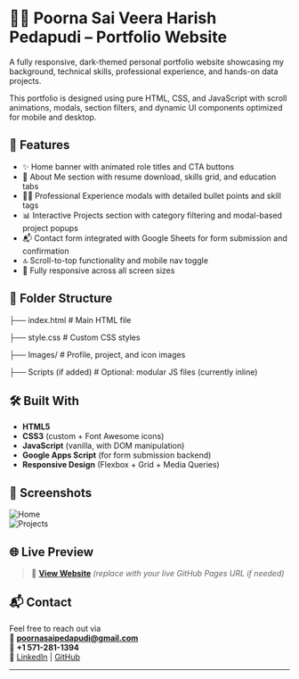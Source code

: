 # 🧑‍💻 Poorna Sai Veera Harish Pedapudi – Portfolio Website

A fully responsive, dark-themed personal portfolio website showcasing my background, technical skills, professional experience, and hands-on data projects.

This portfolio is designed using pure HTML, CSS, and JavaScript with scroll animations, modals, section filters, and dynamic UI components optimized for mobile and desktop.

## 🚀 Features

- ✨ Home banner with animated role titles and CTA buttons
- 📖 About Me section with resume download, skills grid, and education tabs
- 🧑‍💼 Professional Experience modals with detailed bullet points and skill tags
- 📊 Interactive Projects section with category filtering and modal-based project popups
- 📬 Contact form integrated with Google Sheets for form submission and confirmation
- 🔝 Scroll-to-top functionality and mobile nav toggle
- 🎯 Fully responsive across all screen sizes

## 📂 Folder Structure

├── index.html # Main HTML file

├── style.css # Custom CSS styles

├── Images/ # Profile, project, and icon images

├── Scripts (if added) # Optional: modular JS files (currently inline)

## 🛠 Built With

- **HTML5**
- **CSS3** (custom + Font Awesome icons)
- **JavaScript** (vanilla, with DOM manipulation)
- **Google Apps Script** (for form submission backend)
- **Responsive Design** (Flexbox + Grid + Media Queries)

## 📸 Screenshots

![Home](./Images/screenshot-home.png)  
![Projects](./Images/screenshot-projects.png)

## 🌐 Live Preview

> 🔗 [**View Website**](https://poorna-sai-pedapudi.github.io/) *(replace with your live GitHub Pages URL if needed)*

## 📬 Contact

Feel free to reach out via  
📧 **poornasaipedapudi@gmail.com**  
📱 **+1 571-281-1394**  
🔗 [LinkedIn](https://www.linkedin.com/in/poorna-sai-pedapudi) | [GitHub](https://github.com/poorna-sai-pedapudi)

---

